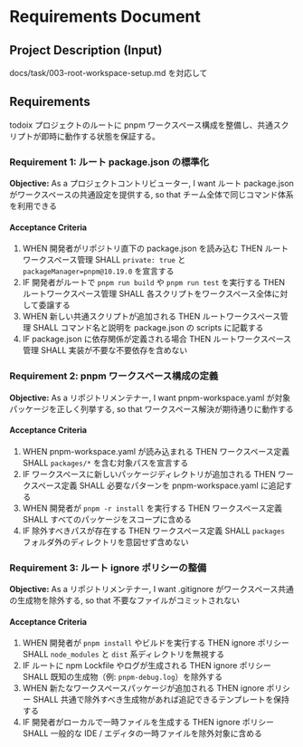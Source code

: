 # Requirements Document

## Project Description (Input)

docs/task/003-root-workspace-setup.md を対応して

## Requirements

todoix プロジェクトのルートに pnpm ワークスペース構成を整備し、共通スクリプトが即時に動作する状態を保証する。

### Requirement 1: ルート package.json の標準化

**Objective:** As a プロジェクトコントリビューター, I want ルート package.json がワークスペースの共通設定を提供する, so that チーム全体で同じコマンド体系を利用できる

#### Acceptance Criteria

1. WHEN 開発者がリポジトリ直下の package.json を読み込む THEN ルートワークスペース管理 SHALL `private: true` と `packageManager=pnpm@10.19.0` を宣言する
2. IF 開発者がルートで `pnpm run build` や `pnpm run test` を実行する THEN ルートワークスペース管理 SHALL 各スクリプトをワークスペース全体に対して委譲する
3. WHEN 新しい共通スクリプトが追加される THEN ルートワークスペース管理 SHALL コマンド名と説明を package.json の scripts に記載する
4. IF package.json に依存関係が定義される場合 THEN ルートワークスペース管理 SHALL 実装が不要な不要依存を含めない

### Requirement 2: pnpm ワークスペース構成の定義

**Objective:** As a リポジトリメンテナー, I want pnpm-workspace.yaml が対象パッケージを正しく列挙する, so that ワークスペース解決が期待通りに動作する

#### Acceptance Criteria

1. WHEN pnpm-workspace.yaml が読み込まれる THEN ワークスペース定義 SHALL `packages/*` を含む対象パスを宣言する
2. IF ワークスペースに新しいパッケージディレクトリが追加される THEN ワークスペース定義 SHALL 必要なパターンを pnpm-workspace.yaml に追記する
3. WHEN 開発者が `pnpm -r install` を実行する THEN ワークスペース定義 SHALL すべてのパッケージをスコープに含める
4. IF 除外すべきパスが存在する THEN ワークスペース定義 SHALL `packages` フォルダ外のディレクトリを意図せず含めない

### Requirement 3: ルート ignore ポリシーの整備

**Objective:** As a リポジトリメンテナー, I want .gitignore がワークスペース共通の生成物を除外する, so that 不要なファイルがコミットされない

#### Acceptance Criteria

1. WHEN 開発者が `pnpm install` やビルドを実行する THEN ignore ポリシー SHALL `node_modules` と `dist` 系ディレクトリを無視する
2. IF ルートに npm Lockfile やログが生成される THEN ignore ポリシー SHALL 既知の生成物（例: `pnpm-debug.log`）を除外する
3. WHEN 新たなワークスペースパッケージが追加される THEN ignore ポリシー SHALL 共通で除外すべき生成物があれば追記できるテンプレートを保持する
4. IF 開発者がローカルで一時ファイルを生成する THEN ignore ポリシー SHALL 一般的な IDE / エディタの一時ファイルを除外対象に含める
